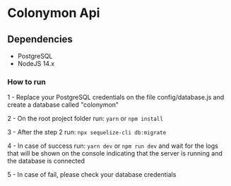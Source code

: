 # Colonymon Api

## Dependencies

- PostgreSQL
- NodeJS 14.x

### How to run

1 - Replace your PostgreSQL credentials on the file config/database.js and create a database called "colonymon"

2 - On the root project folder run: `yarn` or `npm install`

3 - After the step 2 run: `npx sequelize-cli db:migrate`

4 - In case of success run: `yarn dev` or `npm run dev` and wait for the logs that will be shown on the console indicating that the server is running and the database is connected

5 - In case of fail, please check your database credentials
